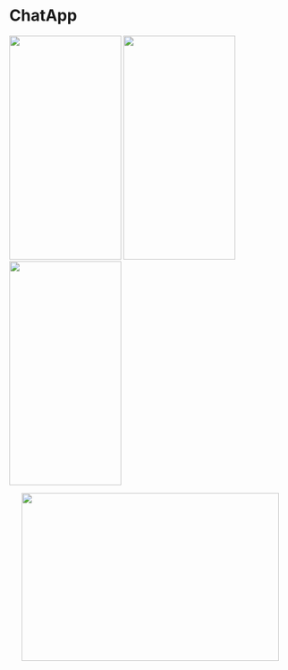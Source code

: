 # ChatApp
<img src="https://user-images.githubusercontent.com/35190293/95014757-9ae40e00-0666-11eb-8d10-e901d750bed3.jpg" width=200 height=400>
<img src="https://user-images.githubusercontent.com/35190293/95014773-c23adb00-0666-11eb-90c8-7a676e6afc30.jpg" width=200 height=400>
<img src="https://user-images.githubusercontent.com/35190293/95014757-9ae40e00-0666-11eb-8d10-e901d750bed3.jpg" width=200 height=400>
<p align="center">
  <img width="460" height="300" src="https://user-images.githubusercontent.com/35190293/95014194-ec8a9980-0662-11eb-81b6-fb4b201293c2.png">
</p>
